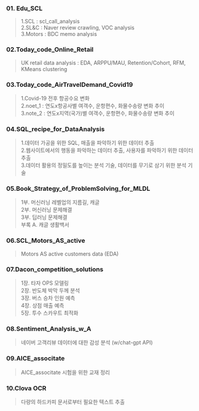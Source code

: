 ### 01. Edu_SCL
> 1.SCL : scl_call_analysis  
> 2.SL&C : Naver review crawling, VOC analysis  
> 3.Motors : BDC memo analysis  

### 02.Today_code_Online_Retail
> UK retail data analysis : EDA, ARPPU/MAU, Retention/Cohort, RFM, KMeans clustering  

### 03.Today_code_AirTravelDemand_Covid19
> 1.Covid-19 전후 항공수요 변화  
> 2.noet_1 : 연도x항공사별 여객수, 운항편수, 화물수송량 변화 추이  
> 3.note_2 : 연도x지역(국가)별 여객수, 운항편수, 화물수송량 변화 추이

### 04.SQL_recipe_for_DataAnalysis
> 1.데이터 가공을 위한 SQL, 매출을 파악하기 위한 데이터 추출  
> 2.웹사이트에서의 행동을 파악하는 데이터 추출, 사용자를 파악하기 위한 데이터 추출  
> 3.데이터 활용의 정밀도를 높이는 분석 기술, 데이터를 무기로 삼기 위한 분석 기술  

### 05.Book_Strategy_of_ProblemSolving_for_MLDL
> 1부. 머신러닝 레벨업의 지름길, 캐글  
> 2부. 머신러닝 문제해결  
> 3부. 딥러닝 문제해결  
> 부록 A. 캐글 생활백서  

### 06.SCL_Motors_AS_active
> Motors AS active customers data (EDA) 

### 07.Dacon_competition_solutions
> 1장. 타자 OPS 모델링   
> 2장. 반도체 박막 두께 분석  
> 3장. 버스 승차 인원 예측  
> 4장. 상점 매출 예측  
> 5장. 투수 스카우트 최적화  

### 08.Sentiment_Analysis_w_A
> 네이버 고객리뷰 데이터에 대한 감성 분석 (w/chat-gpt API)

### 09.AICE_associtate
> AICE_associtate 시험을 위한 교재 정리

### 10.Clova OCR
> 다량의 하드카피 문서로부터 필요한 텍스트 추출 
